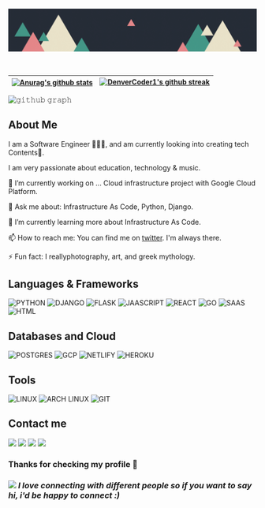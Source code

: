 <!-- PROFILE BANNER IMAGE -->
<p align="center"><a href="https://anuraghazra.github.io"><img src="./ibrahim.gif" /></a></p>
<br />

<!-- GITHUB STATS -->
| <a href="https://github.com/anuraghazra/github-readme-stats"><img align="center" src="https://github-readme-stats.vercel.app/api?username=ibrahimraimi&show_icons=true&include_all_commits=true&theme=gotham&hide_border=true" alt="Anurag's github stats" /></a> | [![DenverCoder1's github streak](https://github-readme-streak-stats.herokuapp.com/?user=ibrahimraimi&theme=gotham)](https://github.com/DenverCoder1/github-readme-streak-stats) |
| ------------- | ------------- |

![𝚐𝚒𝚝𝚑𝚞𝚋 𝚐𝚛𝚊𝚙𝚑](https://activity-graph.herokuapp.com/graph?username=ibrahimraimi&theme=gotham&hide_border=true&area=true)


<!-- ABOUT ME -->
## About Me

I am a Software Engineer 👩🏽‍💻, and am currently looking into creating tech Contents🚀.

I am very passionate about education, technology & music.

🔭 I’m currently working on ... Cloud infrastructure project with Google Cloud Platform.

💬 Ask me about: Infrastructure As Code, Python, Django.

🌱 I’m currently learning more about Infrastructure As Code.

📫 How to reach me: You can find me on [twitter](https://twitter.com/ibrahim_raimi_). I'm always there.

⚡ Fun fact: I reallyphotography, art, and greek mythology.

## Languages & Frameworks

![PYTHON](https://img.shields.io/badge/Python-3776AB?style=for-the-badge&logo=python&logoColor=white)
![DJANGO](https://img.shields.io/badge/Django-092E20?style=for-the-badge&logo=django&logoColor=white)
![FLASK](https://img.shields.io/badge/Flask-000000?style=for-the-badge&logo=flask&logoColor=white)
![JAASCRIPT](https://img.shields.io/badge/JavaScript-F7DF1E?style=for-the-badge&logo=javascript&logoColor=black)
![REACT](https://img.shields.io/badge/React-20232A?style=for-the-badge&logo=react&logoColor=61DAFB)
![GO](https://img.shields.io/badge/Go-00ADD8?style=for-the-badge&logo=go&logoColor=white)
![SAAS](https://img.shields.io/badge/Sass-CC6699?style=for-the-badge&logo=sass&logoColor=white)
![HTML](https://img.shields.io/badge/HTML5-E34F26?style=for-the-badge&logo=html5&logoColor=white)

## Databases and Cloud
![POSTGRES](https://img.shields.io/badge/PostgreSQL-316192?style=for-the-badge&logo=postgresql&logoColor=white)
![GCP](https://img.shields.io/badge/Google_Cloud-4285F4?style=for-the-badge&logo=google-cloud&logoColor=white)
![NETLIFY](https://img.shields.io/badge/Netlify-00C7B7?style=for-the-badge&logo=netlify&logoColor=white)
![HEROKU](https://img.shields.io/badge/Heroku-430098?style=for-the-badge&logo=heroku&logoColor=white)

## Tools
![LINUX](https://img.shields.io/badge/linux-E34F26?style=for-the-badge&logo=linux&logoColor=white)
![ARCH LINUX](https://img.shields.io/badge/Arch_Linux-1793D1?style=for-the-badge&logo=arch-linux&logoColor=white)
![GIT](https://img.shields.io/badge/git-E34F26?style=for-the-badge&logo=git&logoColor=white)

## Contact me
[![](https://img.shields.io/badge/Gmail-D14836?style=for-the-badge&logo=gmail&logoColor=white)](mailto:raimiibrahim44@gmail.com)
[![](https://img.shields.io/badge/Instagram-E4405F?style=for-the-badge&logo=instagram&logoColor=white)](https://instagram.com/ibrahim_raimi_)
[![](https://img.shields.io/badge/LinkedIn-0077B5?style=for-the-badge&logo=linkedin&logoColor=white)](https://www.linkedin.com/in/ibrahim-raimi-olayinka/)
[![](https://img.shields.io/badge/Twitter-1DA1F2?style=for-the-badge&logo=twitter&logoColor=white)](https://twitter.com/ibrahim_raimi_)


### <b> Thanks for checking my profile 💑 </b><br>
### <img src="https://media.giphy.com/media/LnQjpWaON8nhr21vNW/giphy.gif" width="52"> <em><b>I love connecting with different people</b> so if you want to say <b>hi, i'd be happy to connect :)</em></br>
